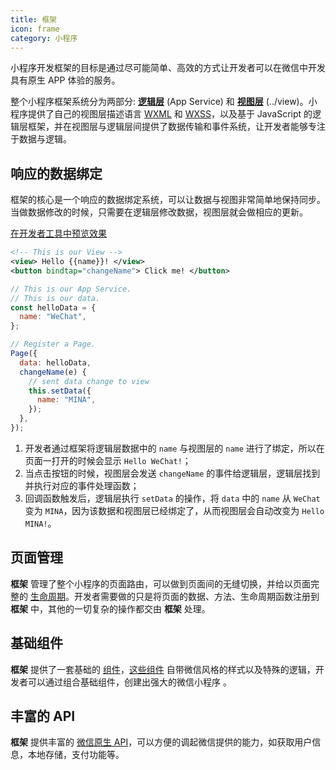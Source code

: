 ```yaml
---
title: 框架
icon: frame
category: 小程序
---
```


小程序开发框架的目标是通过尽可能简单、高效的方式让开发者可以在微信中开发具有原生 APP 体验的服务。

整个小程序框架系统分为两部分: [**逻辑层**](../service/README.md) (App Service) 和 [**视图层**](../view/README.md) (../view)。小程序提供了自己的视图层描述语言 [WXML](../view/wxml.md) 和 [WXSS](../view/wxss.md)，以及基于 JavaScript 的逻辑层框架，并在视图层与逻辑层间提供了数据传输和事件系统，让开发者能够专注于数据与逻辑。

<!-- more -->

## 响应的数据绑定 <Badge text="务必理解" type="error" />

框架的核心是一个响应的数据绑定系统，可以让数据与视图非常简单地保持同步。当做数据修改的时候，只需要在逻辑层修改数据，视图层就会做相应的更新。

[在开发者工具中预览效果](https://developers.weixin.qq.com/s/l0gLEKmv6gZa)

```xml
<!-- This is our View -->
<view> Hello {{name}}! </view>
<button bindtap="changeName"> Click me! </button>
```

```js
// This is our App Service.
// This is our data.
const helloData = {
  name: "WeChat",
};

// Register a Page.
Page({
  data: helloData,
  changeName(e) {
    // sent data change to view
    this.setData({
      name: "MINA",
    });
  },
});
```

1. 开发者通过框架将逻辑层数据中的 `name` 与视图层的 `name` 进行了绑定，所以在页面一打开的时候会显示 `Hello WeChat!`；
1. 当点击按钮的时候，视图层会发送 `changeName` 的事件给逻辑层，逻辑层找到并执行对应的事件处理函数；
1. 回调函数触发后，逻辑层执行 `setData` 的操作，将 `data` 中的 `name` 从 `WeChat` 变为 `MINA`，因为该数据和视图层已经绑定了，从而视图层会自动改变为 `Hello MINA!`。

## 页面管理

**框架** 管理了整个小程序的页面路由，可以做到页面间的无缝切换，并给以页面完整的 [生命周期](../service/lifetime.md)。开发者需要做的只是将页面的数据、方法、生命周期函数注册到 **框架** 中，其他的一切复杂的操作都交由 **框架** 处理。

## 基础组件

**框架** 提供了一套基础的 [组件](../view/component.md)，[这些组件](../view/component.md) 自带微信风格的样式以及特殊的逻辑，开发者可以通过组合基础组件，创建出强大的微信小程序 。

## 丰富的 API

**框架** 提供丰富的 [微信原生 API](../service/api/README.md)，可以方便的调起微信提供的能力，如获取用户信息，本地存储，支付功能等。
